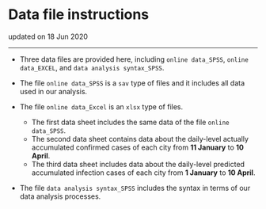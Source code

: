 # Data file instructions

updated on 18 Jun 2020

---
+ Three data files are provided here, including `online data_SPSS`, `online data_EXCEL`, and `data analysis syntax_SPSS`.

+ The file `online data_SPSS` is a `sav` type of files and it includes all data used in our analysis. 

+ The file `online data_Excel` is an `xlsx` type of files. 
  + The first data sheet includes the same data of the file `online data_SPSS`. 
  + The second data sheet contains data about the daily-level actually accumulated confirmed cases of each city from **11 January** to **10 April**. 
  + The third data sheet includes data about the daily-level predicted accumulated infection cases of each city from **1 January** to **10 April**.

+ The file `data analysis syntax_SPSS` includes the syntax in terms of our data analysis processes. 
